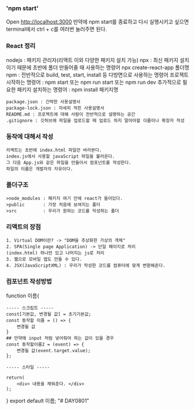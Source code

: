 ### 'npm start'
Open [http://localhost:3000](http://localhost:1000)
만약에 npm start를 종료하고 다시 실행시키고 싶으면 terminal에서 ctrl + c를 여러번 눌러주면 된다.


### React 정리
nodejs : 패키지 관리자(리액트 이외 다양한 패키지 설치 가능)
npx    : 최신 패키지 설치이기 때문에 초반에 폴더 만들어줄 때 사용하는 명령어
         npx create-react-app 폴더명 
npm    : 전반적으로 build, test, start, install 등 다방면으로 사용하는 명령어
         프로젝트 시작하는 명령어 : npm start 또는 npm run start 또는
         npm run dev 
         추가적으로 필요한 패키지 설치하는 명령어 : npm install 패키지명

    package.json : 간략한 사용설명서
    package-lock.json : 자세히 적힌 사용설명서
    README.md : 프로젝트에 대해 사람이 전반적으로 설명하는 공간 
    .gitignore : 깃허브에 파일을 업로드할 때 업로드 하지 말아야할 이름이나 확장자 작성 

### 동작에 대해서 작성
    리액트는 초반에 index.html 파일만 바라본다.
    index.js에서 사용할 javaScript 파일을 불러온다.
    그 다음 App.js와 같은 파일을 만들어서 컴포넌트를 작성한다.
    파일의 이름은 개발자의 자유이다.

### 폴더구조
    >node_modules : 패키지 여기 안에 react가 들어있다.
    >public       : 가장 처음에 보여지는 폴더
    >src          : 우리가 원하는 코드를 작성하는 폴더

### 리액트의 장점
    1. Virtual DOM이란? -> "DOM을 추상화한 가상의 객체"
    2. SPA(Single page Application) -> 단일 페이지로 처리
    (index.html) 하나만 있고 나머지는 js로 처리
    3. 웹으로 모바일 앱도 만들 수 있다. 
    4. JSX(JavaScriptXML) : 우리가 작성한 코드를 컴퓨터에 맞게 변환해준다. 

### 컴포넌트 작성방법
function 이름{

    ----- 스크립트 -----
    const[기본값, 변경될 값] = 초기기본값;
    const 동작할 이름 = () => {
        변경될 값 
    }
    ## 만약에 input 처럼 넣어줘야 하는 값이 있을 경우
    const 동작할이름2 = (event) => {
        변경될 값(event.target.value);
    };

    ----- 스타일 -----

    return(
        <div> 내용을 채워준다. </div>
    );

}
export default 이름;
"# DAY0801" 
